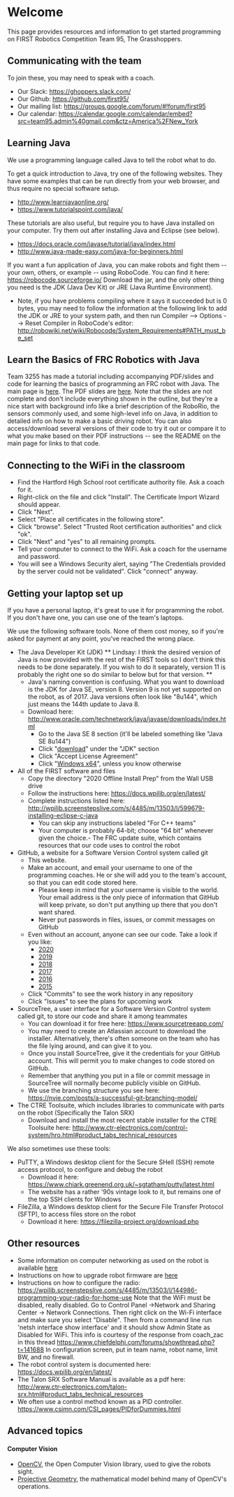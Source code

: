 # Welcome
This page provides resources and information to get started programming on FIRST Robotics Competition Team 95, The Grasshoppers.

## Communicating with the team

To join these, you may need to speak with a coach.

- Our Slack: https://ghoppers.slack.com/
- Our Github: https://github.com/first95/
- Our mailing list: https://groups.google.com/forum/#!forum/first95
- Our calendar: https://calendar.google.com/calendar/embed?src=team95.admin%40gmail.com&ctz=America%2FNew_York

## Learning Java

We use a programming language called Java to tell the robot what to do.  

To get a quick introduction to Java, try one of the following websites.  They have some examples that can be run directly from your web browser, and thus require no special software setup.
- http://www.learnjavaonline.org/ 
- https://www.tutorialspoint.com/java/ 

These tutorials are also useful, but require you to have Java installed on your computer.  Try them out after installing Java and Eclipse (see below).
- https://docs.oracle.com/javase/tutorial/java/index.html
- http://www.java-made-easy.com/java-for-beginners.html

If you want a fun application of Java, you can make robots and fight them -- your own, others, or example -- using RoboCode. You can find it here: https://robocode.sourceforge.io/  Download the jar, and the only other thing you need is the JDK (Java Dev Kit) or JRE (Java Runtime Environment).
- Note, if you have problems compiling where it says it succeeded but is 0 bytes, you may need to follow the information at the following link to add the JDK or JRE to your system path, and then run Compiler --> Options --> Reset Compiler in RoboCode's editor: http://robowiki.net/wiki/Robocode/System_Requirements#PATH_must_be_set

## Learn the Basics of FRC Robotics with Java

Team 3255 has made a tutorial including accompanying PDF/slides and code for learning the basics of programming an FRC robot with Java. The main page is [here](https://github.com/FRCTeam3255/FRC-Java-Tutorial). The PDF slides are [here](https://github.com/FRCTeam3255/FRC-Java-Tutorial/raw/master/FRC%20Programming%20Tutorial%20VSC.pdf). Note that the slides are not complete and don't include everything shown in the outline, but they're a nice start with background info like a brief description of the RoboRio, the sensors commonly used, and some high-level info on Java, in addition to detailed info on how to make a basic driving robot. You can also access/download several versions of their code to try it out or compare it to what you make based on their PDF instructions -- see the README on the main page for links to that code.

## Connecting to the WiFi in the classroom

- Find the Hartford High School root certificate authority file.  Ask a coach for it.
- Right-click on the file and click "Install".  The Certificate Import Wizard should appear.
- Click "Next".
- Select "Place all certificates in the following store".
- Click "browse".  Select "Trusted Root certification authorities" and click "ok".
- Click "Next" and "yes" to all remaining prompts.
- Tell your computer to connect to the WiFi.  Ask a coach for the username and password.
- You will see a Windows Security alert, saying "The Credentials provided by the server could not be validated".  Click "connect" anyway.

## Getting your laptop set up

If you have a personal laptop, it's great to use it for programming the robot.  If you don't have one, you can use one of the team's laptops.

We use the following software tools.  None of them cost money, so if you're asked for payment at any point, you've reached the wrong place.

- The Java Developer Kit (JDK) ** Lindsay: I think the desired version of Java is now provided with the rest of the FIRST tools so I don't think this needs to be done separately. If you wish to do it separately, version 11 is probably the right one so do similar to below but for that version. **
	- Java's naming convention is confusing.  What you want to download is the JDK for Java SE, version 8.  Version 9 is not yet supported on the robot, as of 2017.  Java versions often look like "8u144", which just means the 144th update to Java 8.
	- Download here: http://www.oracle.com/technetwork/java/javase/downloads/index.html
		- Go to the Java SE 8 section (it'll be labeled something like "Java SE 8u144")
		- Click "[download](http://www.oracle.com/technetwork/java/javase/downloads/jdk8-downloads-2133151.html)" under the "JDK" section
		- Click "Accept License Agreement"
		- Click "[Windows x64](http://download.oracle.com/otn-pub/java/jdk/8u144-b01/090f390dda5b47b9b721c7dfaa008135/jdk-8u144-windows-x64.exe)", unless you know otherwise
- All of the FIRST software and files
	- Copy the directory "2020 Offline Install Prep" from the Wall USB drive
	- Follow the instructions here: https://docs.wpilib.org/en/latest/
	- Complete instructions listed here: http://wpilib.screenstepslive.com/s/4485/m/13503/l/599679-installing-eclipse-c-java
		- You can skip any instructions labeled "For C++ teams"
		- Your computer is probably 64-bit; choose "64 bit" whenever given the choice.- The FRC update suite, which contains resources that our code uses to control the robot
- GitHub, a website for a Software Version Control system called git
	- This website.
	- Make an account, and email your username to one of the programming coaches.  He or she will add you to the team's account, so that you can edit code stored here.
		- Please keep in mind that your username is visible to the world.  Your email address is the only piece of information that GitHub will keep private, so don't put anything up there that you don't want shared.
		- Never put passwords in files, issues, or commit messages on GitHub
	- Even without an account, anyone can see our code.  Take a look if you like:
		- [2020](https://github.com/first95/FRC2020/)
		- [2019](https://github.com/first95/FRC2019/)
		- [2018](https://github.com/first95/FRC2018/)
		- [2017](https://github.com/first95/FRC2017/)
		- [2016](https://github.com/first95/FRC2016/)
		- [2015](https://github.com/first95/LadyAda/)
    - Click "Commits" to see the work history in any repository
    - Click "Issues" to see the plans for upcoming work
- SourceTree, a user interface for a Software Version Control system called git, to store our code and share it among teammates
	- You can download it for free here: https://www.sourcetreeapp.com/
	- You may need to create an Atlassian account to download the installer.  Alternatively, there's often someone on the team who has the file lying around, and can give it to you.
	- Once you install SourceTree, give it the credentials for your GitHub account.  This will permit you to make changes to code stored on GitHub.
	- Remember that anything you put in a file or commit message in SourceTree will normally become publicly visible on GitHub.
	- We use the branching structure you see here: https://nvie.com/posts/a-successful-git-branching-model/
- The CTRE Toolsuite, which includes libraries to communicate with parts on the robot (Specifically the Talon SRX)
	- Download and install the most recent stable installer for the CTRE Toolsuite here: http://www.ctr-electronics.com/control-system/hro.html#product_tabs_technical_resources 

We also sometimes use these tools:

- PuTTY, a Windows desktop client for the Secure SHell (SSH) remote access protocol, to configure and debug the robot
	- Download it here: https://www.chiark.greenend.org.uk/~sgtatham/putty/latest.html
	- The website has a rather '90s vintage look to it, but remains one of the top SSH clients for Windows
- FileZilla, a Windows desktop client for the Secure File Transfer Protocol (SFTP), to access files store on the robot
	- Download it here: https://filezilla-project.org/download.php

## Other resources
- Some information on computer networking as used on the robot is available [here](Networking.md)
- Instructions on how to upgrade robot firmware are [here](robot_firmware.md)
- Instructions on how to configure the radio: https://wpilib.screenstepslive.com/s/4485/m/13503/l/144986-programming-your-radio-for-home-use Note that the WiFi must be disabled, really disabled.  Go to Control Panel ->Network and Sharing Center -> Network Connections. Then right click on the Wi-Fi interface and make sure you select "Disable".  Then from a command line run 'netsh interface show interface' and it should show Admin State as Disabled for WiFi.  This info is courtesy of the response from coach_zac in this thread https://www.chiefdelphi.com/forums/showthread.php?t=141688  In configuration screen, put in team name, robot name, limit BW, and no firewall.
- The robot control system is documented here: https://docs.wpilib.org/en/latest/
- The Talon SRX Software Manual is available as a pdf here: http://www.ctr-electronics.com/talon-srx.html#product_tabs_technical_resources
- We often use a control method known as a PID controller.  https://www.csimn.com/CSI_pages/PIDforDummies.html

## Advanced topics

#### Computer Vision
- [OpenCV](http://docs.opencv.org/2.4/modules/refman.html), the Open Computer Vision library, used to give the robots sight.
- [Projective Geometry](http://robotics.stanford.edu/~birch/projective/projective.html), the mathematical model behind many of OpenCV's operations.
